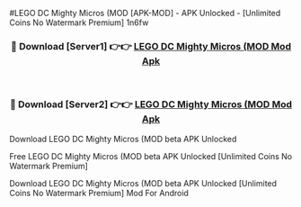 #LEGO DC Mighty Micros (MOD [APK-MOD] - APK Unlocked - [Unlimited Coins No Watermark Premium] 1n6fw



<div align="center">

<h3>🔴 Download [Server1] 👉👉 <a href="https://momento.my/?title=LEGO_DC_Mighty_Micros_(MOD">LEGO DC Mighty Micros (MOD Mod Apk</a></h3><br>

<h3>🔴 Download [Server2] 👉👉 <a href="https://momento.my/?title=LEGO_DC_Mighty_Micros_(MOD">LEGO DC Mighty Micros (MOD Mod Apk</a></h3>
</div>



Download LEGO DC Mighty Micros (MOD beta APK Unlocked

Free LEGO DC Mighty Micros (MOD beta APK Unlocked [Unlimited Coins No Watermark Premium]

Download LEGO DC Mighty Micros (MOD beta APK Unlocked [Unlimited Coins No Watermark Premium] Mod For Android
